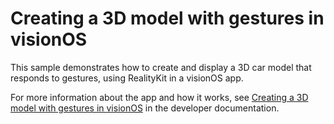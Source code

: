 #  Creating a 3D model with gestures in visionOS

This sample demonstrates how to create and display a 3D car model that responds to gestures, using RealityKit in a visionOS app.

For more information about the app and how it works, see [Creating a 3D model with gestures in visionOS][link-to-sample] in the developer documentation.

[link-to-sample]: https://developer.apple.com/documentation/realitykit/creating-a-3d-model-with-gestures-in-visionos
